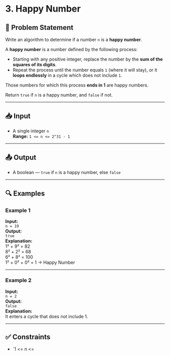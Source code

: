# 3. Happy Number

## 📝 Problem Statement

Write an algorithm to determine if a number `n` is a **happy number**.

A **happy number** is a number defined by the following process:

-   Starting with any positive integer, replace the number by the **sum of the squares of its digits**.
-   Repeat the process until the number equals `1` (where it will stay), or it **loops endlessly** in a cycle which does not include `1`.

Those numbers for which this process **ends in 1** are happy numbers.

Return `true` if `n` is a happy number, and `false` if not.

---

## 📥 Input

-   A single integer `n`  
    **Range:** `1 <= n <= 2^31 - 1`

---

## 📤 Output

-   A boolean — `true` if `n` is a happy number, else `false`

---

## 🔍 Examples

### Example 1

**Input:**  
`n = 19`  
**Output:**  
`true`  
**Explanation:**  
1² + 9² = 82  
8² + 2² = 68  
6² + 8² = 100  
1² + 0² + 0² = 1 → Happy Number

---

### Example 2

**Input:**  
`n = 2`  
**Output:**  
`false`  
**Explanation:**  
It enters a cycle that does not include 1.

---

## ✅ Constraints

-   `1 <= n <=
